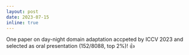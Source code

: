 ```yaml
---
layout: post
date: 2023-07-15
inline: true
---
```


One paper on day-night domain adaptation accpeted by ICCV 2023 and selected as oral presentation (152/8088, top 2%)! :thumbsup: